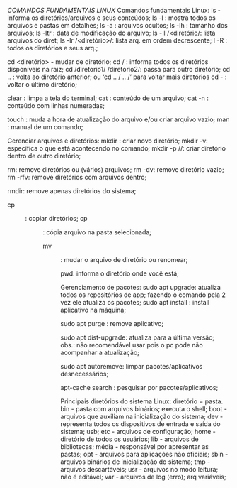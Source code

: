 *COMANDOS FUNDAMENTAIS LINUX*
Comandos fundamentais Linux:
ls - informa os diretórios/arquivos e seus conteúdos;
ls -l : mostra todos os arquivos e pastas em detalhes;
ls -a : arquivos ocultos;
ls -lh : tamanho dos arquivos;
ls -ltr : data de modificação do arquivo;
ls - l /<diretório/: lista arquivos do diret;
ls -lr /<diretório>/: lista arq. em ordem decrescente;
l -R : todos os diretórios e seus arq.;

cd <diretório> - mudar de diretório;
cd / : informa todos os diretórios disponíveis na raiz;
cd /diretorio1/ /diretorio2/: passa para outro diretório;
cd .. : volta ao diretório anterior; ou ‘cd .. / .. /’ para voltar mais diretórios
cd - : voltar o último diretório;

clear : limpa a tela do terminal;
cat  : conteúdo de um arquivo;
cat -n  : conteúdo com linhas numeradas;

touch : muda a hora de atualização do arquivo e/ou criar arquivo vazio; 
man : manual de um comando;


Gerenciar arquivos e diretórios:
mkdir <nome do diret.>: criar novo diretório; 
mkdir -v: específica o que está acontecendo no comando;
mkdir -p <dir1>/<dir2>/<dir3>: criar diretório dentro de outro diretório;

rm: remove diretórios ou (vários) arquivos;
rm -dv: remove diretório vazio;
rm -rfv: remove diretórios com arquivos dentro;

rmdir: remove apenas diretórios do sistema;

cp <dir>: copiar diretórios;
cp <arq> <dir>: cópia arquivo na pasta selecionada;

mv <arq> <dir>: mudar o arquivo de diretório ou renomear;

pwd: informa o diretório onde você está;


Gerenciamento de pacotes: 
sudo apt upgrade:  atualiza todos os repositórios de app; fazendo o comando pela 2 vez ele atualiza os pacotes;
sudo apt install <nome app>: install aplicativo na máquina;

sudo apt purge <nome app>: remove aplicativo;

sudo apt dist-upgrade: atualiza para a última versão;
obs.: não recomendável usar pois o pc pode não acompanhar a atualização;

sudo apt autoremove: limpar pacotes/aplicativos desnecessários;

apt-cache search <nome do pacote>: pesquisar por pacotes/aplicativos;





Principais diretórios do sistema Linux: diretório = pasta.
bin - pasta com arquivos binários; executa o shell;
boot - arquivos que auxiliam na inicialização do sistema;
dev - representa todos os dispositivos de entrada e saída do sistema; usb;
etc - arquivos de configuração;
home - diretório de todos os usuários;
lib - arquivos de bibliotecas;
média - responsável por apresentar as pastas;
opt -  arquivos para aplicações não oficiais;
sbin - arquivos binários de inicialização do sistema;
tmp - arquivos descartáveis;
usr - arquivos no modo leitura; não é editável;
var - arquivos de log (erro); arq variáveis;



